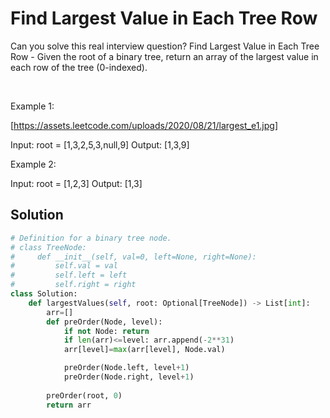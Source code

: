 # Find Largest Value in Each Tree Row

Can you solve this real interview question? Find Largest Value in Each Tree Row - Given the root of a binary tree, return an array of the largest value in each row of the tree (0-indexed).

 

Example 1:

[https://assets.leetcode.com/uploads/2020/08/21/largest_e1.jpg]


Input: root = [1,3,2,5,3,null,9]
Output: [1,3,9]


Example 2:


Input: root = [1,2,3]
Output: [1,3]

## Solution
```py
# Definition for a binary tree node.
# class TreeNode:
#     def __init__(self, val=0, left=None, right=None):
#         self.val = val
#         self.left = left
#         self.right = right
class Solution:
    def largestValues(self, root: Optional[TreeNode]) -> List[int]:
        arr=[]
        def preOrder(Node, level):
            if not Node: return
            if len(arr)<=level: arr.append(-2**31)
            arr[level]=max(arr[level], Node.val)

            preOrder(Node.left, level+1)
            preOrder(Node.right, level+1)
        
        preOrder(root, 0)
        return arr

```
